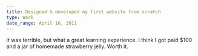 ```yaml
---
title: Designed & developed my first website from scratch
type: Work
date_range: April 16, 2011
---
```


It was terrible, but what a great learning experience. I think I got paid $100 and a jar of homemade strawberry jelly. Worth it. 